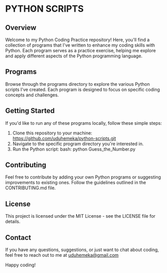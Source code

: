 # PYTHON SCRIPTS

## Overview
Welcome to my Python Coding Practice repository! Here, you'll find a collection of programs that I've written to enhance my coding skills with Python. Each program serves as a practice exercise, helping me explore and apply different aspects of the Python programming language.

## Programs
Browse through the programs directory to explore the various Python scripts I've created. Each program is designed to focus on specific coding concepts and challenges.

## Getting Started
If you'd like to run any of these programs locally, follow these simple steps:
1. Clone this repository to your machine: https://github.com/uduhemeka/python-scripts.git
2. Navigate to the specific program directory you're interested in.
3. Run the Python script:
    bash: python Guess_the_Number.py

## Contributing
Feel free to contribute by adding your own Python programs or suggesting improvements to existing ones. Follow the guidelines outlined in the CONTRIBUTING.md file.

## License
This project is licensed under the MIT License - see the LICENSE file for details.

## Contact
If you have any questions, suggestions, or just want to chat about coding, feel free to reach out to me at uduhemeka@gmail.com

Happy coding!

